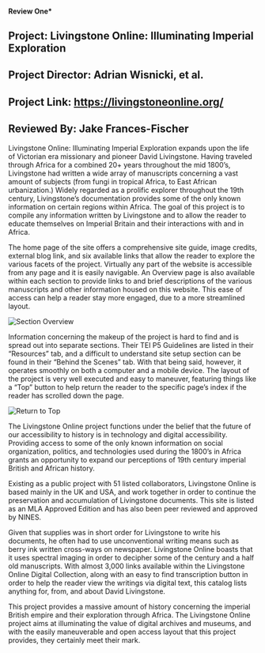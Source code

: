 #### Review One* 

## Project: Livingstone Online: Illuminating Imperial Exploration

## Project Director: Adrian Wisnicki, et al.

## Project Link: https://livingstoneonline.org/

## Reviewed By: Jake Frances-Fischer

Livingstone Online: Illuminating Imperial Exploration expands upon the life of Victorian era missionary and pioneer David Livingstone. Having traveled through Africa for a combined 20+ years throughout the mid 1800’s, Livingstone had written a wide array of manuscripts concerning a vast amount of subjects (from fungi in tropical Africa, to East African urbanization.) Widely regarded as a prolific explorer throughout the 19th century, Livingstone’s documentation provides some of the only known information on certain regions within Africa. The goal of this project is to compile any information written by Livingstone and to allow the reader to educate themselves on Imperial Britain and their interactions with and in Africa. 

The home page of the site offers a comprehensive site guide, image credits, external blog link, and six available links that allow the reader to explore the various facets of the project. Virtually any part of the website is accessible from any page and it is easily navigable. An Overview page is also available within each section to provide links to and brief descriptions of the various manuscripts and other information housed on this website. This ease of access can help a reader stay more engaged, due to a more streamlined layout.

![Section Overview](https://francesfischer.github.io/francesfischer/images/LOsectionguide.jpg)

Information concerning the makeup of the project is hard to find and is spread out into separate sections. Their TEI P5 Guidelines are listed in their “Resources” tab, and a difficult to understand site setup section can be found in their “Behind the Scenes” tab. With that being said,  however, it operates smoothly on both a computer and a mobile device. The layout of the project is very well executed and easy to maneuver, featuring things like a “Top” button to help return the reader to the specific page’s index if the reader has scrolled down the page.

![Return to Top](https://francesfischer.github.io/francesfischer/images/LOreturntotop.jpg)

The Livingstone Online project functions under the belief that the future of our accessibility to history is in technology and digital accessibility. Providing access to some of the only known information on social organization, politics, and technologies used during the 1800’s in Africa grants an opportunity to expand our perceptions of 19th century imperial British and African history.

Existing as a public project with 51 listed collaborators, Livingstone Online is based mainly in the UK and USA, and work together in order to continue the preservation and accumulation of Livingstone documents. This site is listed as an MLA Approved Edition and has also been peer reviewed and approved by NINES. 

Given that supplies was in short order for Livingstone to write his documents, he often had to use unconventional writing means such as berry ink written cross-ways on newspaper. Livingstone Online boasts that it uses spectral imaging in order to decipher some of the century and a half old manuscripts. With almost 3,000 links available within the Livingstone Online Digital Collection, along with an easy to find transcription button in order to help the reader view the writings via digital text, this catalog lists anything for, from, and about David  Livingstone.  

This project provides a massive amount of history concerning the imperial British empire and their exploration through Africa. The Livingstone Online project aims at illuminating the value of digital archives and museums, and with the easily maneuverable and open access layout that this project provides, they certainly meet their mark.  
